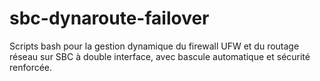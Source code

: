 # sbc-dynaroute-failover
Scripts bash pour la gestion dynamique du firewall UFW et du routage réseau sur SBC à double interface, avec bascule automatique et sécurité renforcée.
